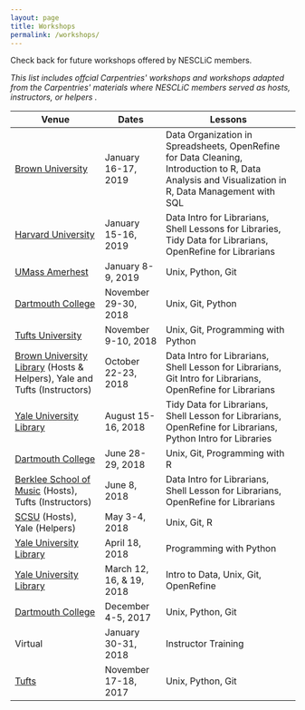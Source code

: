 ```yaml
---
layout: page
title: Workshops
permalink: /workshops/
---
```

Check back for future workshops offered by NESCLiC members. 
<p><em>This list includes offcial Carpentries' workshops and workshops adapted from the Carpentries' materials where NESCLiC members served as hosts, instructors, or helpers .</em></p>

Venue | Dates | Lessons
---|---|---
[Brown University](https://nesclic.github.io/2019-01-16-BrownUniversity) | January 16-17, 2019 | Data Organization in Spreadsheets, OpenRefine for Data Cleaning, Introduction to R, Data Analysis and Visualization in R, Data Management with SQL
[Harvard University](https://nesclic.github.io/2019-01-15-harvard) | January 15-16, 2019 | Data Intro for Librarians, Shell Lessons for Libraries, Tidy Data for Librarians, OpenRefine for Librarians
[UMass Amerhest](https://nesclic.github.io/2019-01-08-umass/) | January 8-9, 2019 | Unix, Python, Git
[Dartmouth College](https://nesclic.github.io/2018-11-29-dartmouth/) | November 29-30, 2018 | Unix, Git, Python
[Tufts University](https://nesclic.github.io/2018-11-09-tufts/) | November 9-10, 2018 | Unix, Git, Programming with Python
[Brown University Library](https://nesclic.github.io/2018-10-22-NEASIST-Brown/) (Hosts & Helpers), Yale and Tufts (Instructors) | October 22-23, 2018 | Data Intro for Librarians, Shell Lesson for Librarians, Git Intro for Librarians, OpenRefine for Librarians
[Yale University Library](https://nesclic.github.io/2018-08-15-YUL/) | August 15-16, 2018 | Tidy Data for Librarians, Shell Lesson for Librarians, OpenRefine for Librarians, Python Intro for Libraries
[Dartmouth College](https://nesclic.github.io/2018-06-28-Dartmouth/) | June 28-29, 2018 | Unix, Git, Programming with R
[Berklee School of Music](https://nesclic.github.io/2018-06-08-berklee/) (Hosts), Tufts (Instructors) | June 8, 2018 | Data Intro for Librarians, Shell Lesson for Librarians, OpenRefine for Librarians
[SCSU](https://bpteague.github.io/2018-05-03-scsu/) (Hosts), Yale (Helpers)| May 3-4, 2018 | Unix, Git, R
[Yale University Library](https://nesclic.github.io/2018-04-18-YUL/) | April 18, 2018 | Programming with Python
[Yale University Library](https://yaledhlab.github.io/2018-03-12-YUL/) | March 12, 16, & 19, 2018 | Intro to Data, Unix, Git, OpenRefine
[Dartmouth College](https://nesclic.github.io/2017-12-04-dartmouth/) | December 4-5, 2017 | Unix, Python, Git
Virtual | January 30-31, 2018 | Instructor Training
[Tufts](https://nesclic.github.io/2017-11-17-tufts/)|November 17-18, 2017| Unix, Python, Git
